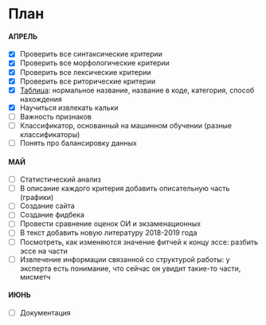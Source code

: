 # План

#### АПРЕЛЬ

- [x] Проверить все синтаксические критерии
- [x] Проверить все морфологические критерии
- [x] Проверить все лексические критерии
- [x] Проверить все риторические критерии
- [x] [Таблица](https://docs.google.com/spreadsheets/d/14C0HqPtCSBb_uPRGj3A1HsVlQypsdIyaZfOs__OKGI4/edit#gid=0): нормальное название, название в коде, категория, способ нахождения
- [x] Научиться извлекать кальки
- [ ] Важность признаков
- [ ] Классификатор, основанный на машинном обучении (разные классификаторы)
- [ ] Понять про балансировку данных

#### МАЙ

- [ ] Статистический анализ
- [ ] В описание каждого критерия добавить описательную часть (графики)
- [ ] Создание сайта
- [ ] Создание фидбека
- [ ] Провести сравнение оценок ОИ и экзаменационных
- [ ] В текст добавить новую литературу 2018-2019 года
- [ ] Посмотреть, как изменяются значение фитчей к концу эссе: разбить эссе на части
- [ ] Извлечение информации связанной со структурой работы: у эксперта есть понимание, что сейчас он увидит такие-то части, мисметч

#### ИЮНЬ

- [ ] Документация
